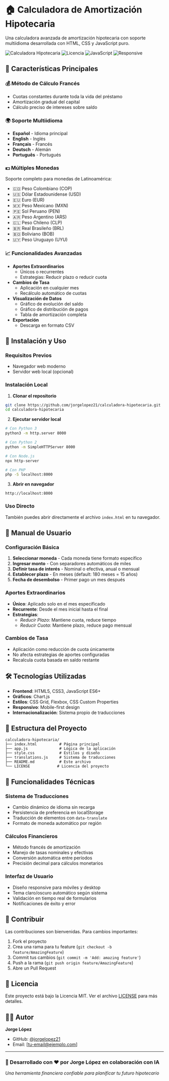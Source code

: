 # 🏠 Calculadora de Amortización Hipotecaria

Una calculadora avanzada de amortización hipotecaria con soporte multiidioma desarrollada con HTML, CSS y JavaScript puro.

![Calculadora Hipotecaria](https://img.shields.io/badge/Versión-1.0.0-blue)
![Licencia](https://img.shields.io/badge/Licencia-MIT-green)
![JavaScript](https://img.shields.io/badge/JavaScript-ES6+-yellow)
![Responsive](https://img.shields.io/badge/Responsive-Sí-brightgreen)

## 🌟 Características Principales

### 💰 Método de Cálculo Francés
- Cuotas constantes durante toda la vida del préstamo
- Amortización gradual del capital
- Cálculo preciso de intereses sobre saldo

### 🌍 Soporte Multiidioma
- **Español** - Idioma principal
- **English** - Inglés
- **Français** - Francés  
- **Deutsch** - Alemán
- **Português** - Portugués

### 💵 Múltiples Monedas
Soporte completo para monedas de Latinoamérica:
- 🇨🇴 Peso Colombiano (COP)
- 🇺🇸 Dólar Estadounidense (USD)
- 🇪🇺 Euro (EUR)
- 🇲🇽 Peso Mexicano (MXN)
- 🇵🇪 Sol Peruano (PEN)
- 🇦🇷 Peso Argentino (ARS)
- 🇨🇱 Peso Chileno (CLP)
- 🇧🇷 Real Brasileño (BRL)
- 🇧🇴 Boliviano (BOB)
- 🇺🇾 Peso Uruguayo (UYU)

### 📈 Funcionalidades Avanzadas
- **Aportes Extraordinarios**
  - Únicos o recurrentes
  - Estrategias: Reducir plazo o reducir cuota
- **Cambios de Tasa**
  - Aplicación en cualquier mes
  - Recálculo automático de cuotas
- **Visualización de Datos**
  - Gráfico de evolución del saldo
  - Gráfico de distribución de pagos
  - Tabla de amortización completa
- **Exportación**
  - Descarga en formato CSV

## 🚀 Instalación y Uso

### Requisitos Previos
- Navegador web moderno
- Servidor web local (opcional)

### Instalación Local

1. **Clonar el repositorio**
```bash
git clone https://github.com/jorgelopez21/calculadora-hipotecaria.git
cd calculadora-hipotecaria
```

2. **Ejecutar servidor local**
```bash
# Con Python 3
python3 -m http.server 8000

# Con Python 2
python -m SimpleHTTPServer 8000

# Con Node.js
npx http-server

# Con PHP
php -S localhost:8000
```

3. **Abrir en navegador**
```
http://localhost:8000
```

### Uso Directo
También puedes abrir directamente el archivo `index.html` en tu navegador.

## 📖 Manual de Usuario

### Configuración Básica
1. **Seleccionar moneda** - Cada moneda tiene formato específico
2. **Ingresar monto** - Con separadores automáticos de miles
3. **Definir tasa de interés** - Nominal o efectiva, anual o mensual
4. **Establecer plazo** - En meses (default: 180 meses = 15 años)
5. **Fecha de desembolso** - Primer pago un mes después

### Aportes Extraordinarios
- **Único**: Aplicado solo en el mes especificado
- **Recurrente**: Desde el mes inicial hasta el final
- **Estrategias**:
  - *Reducir Plazo*: Mantiene cuota, reduce tiempo
  - *Reducir Cuota*: Mantiene plazo, reduce pago mensual

### Cambios de Tasa
- Aplicación como reducción de cuota únicamente
- No afecta estrategias de aportes configuradas
- Recalcula cuota basada en saldo restante

## 🛠️ Tecnologías Utilizadas

- **Frontend**: HTML5, CSS3, JavaScript ES6+
- **Gráficos**: Chart.js
- **Estilos**: CSS Grid, Flexbox, CSS Custom Properties
- **Responsivo**: Mobile-first design
- **Internacionalización**: Sistema propio de traducciones

## 📁 Estructura del Proyecto

```
calculadora-hipotecaria/
├── index.html          # Página principal
├── app.js              # Lógica de la aplicación
├── style.css           # Estilos y diseño
├── translations.js     # Sistema de traducciones
├── README.md           # Este archivo
└── LICENSE            # Licencia del proyecto
```

## 🎯 Funcionalidades Técnicas

### Sistema de Traducciones
- Cambio dinámico de idioma sin recarga
- Persistencia de preferencia en localStorage
- Traducción de elementos con `data-translate`
- Formato de moneda automático por región

### Cálculos Financieros
- Método francés de amortización
- Manejo de tasas nominales y efectivas
- Conversión automática entre períodos
- Precisión decimal para cálculos monetarios

### Interfaz de Usuario
- Diseño responsive para móviles y desktop
- Tema claro/oscuro automático según sistema
- Validación en tiempo real de formularios
- Notificaciones de éxito y error

## 🤝 Contribuir

Las contribuciones son bienvenidas. Para cambios importantes:

1. Fork el proyecto
2. Crea una rama para tu feature (`git checkout -b feature/AmazingFeature`)
3. Commit tus cambios (`git commit -m 'Add: amazing feature'`)
4. Push a la rama (`git push origin feature/AmazingFeature`)
5. Abre un Pull Request

## 📝 Licencia

Este proyecto está bajo la Licencia MIT. Ver el archivo [LICENSE](LICENSE) para más detalles.

## 👨‍💻 Autor

**Jorge López**
- GitHub: [@jorgelopez21](https://github.com/jorgelopez21)
- Email: [tu-email@ejemplo.com]

---

### 🎉 Desarrollado con ❤️ por Jorge López en colaboración con IA

*Una herramienta financiera confiable para planificar tu futuro hipotecario* 